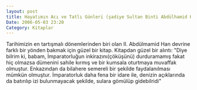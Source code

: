 ```yaml
---
layout: post
title: Hayatımın Acı ve Tatlı Günleri (şadiye Sultan Binti Abdülhamid Han)
Date: 2006-05-03 23:20
Category: Kitaplar
---
```


Tarihimizin en tartışmalı dönemlerinden biri olan II. Abdülmamid Han
devrine farklı bir yönden bakmak için güzel bir kitap. Kitapdan güzel
bir alıntı: "Diye bilrim ki, babam, İmparatorluğun inkirazını(çöküşünü)
durduramamış fakat hiç olmazsa dümenini sahile kırmış ve bir kumsala
oturtmaya muvaffak olmuştur. Enkazından da bilahere semereli bir şekilde
faydalanılması mümkün olmuştur. İmparatorluk daha fena bir idare ile,
denizin açıklarında da batırılıp izi bulunmayacak şekilde, sulara
gömülüp gidebilridi"
